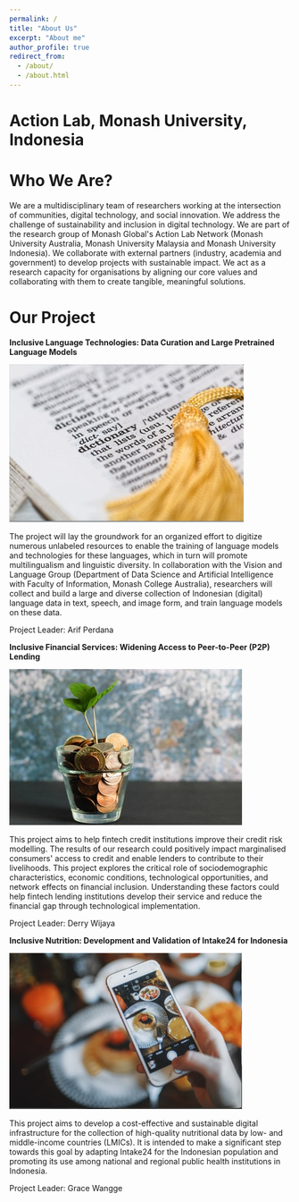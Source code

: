 ```yaml
---
permalink: /
title: "About Us"
excerpt: "About me"
author_profile: true
redirect_from: 
  - /about/
  - /about.html
---
```


Action Lab, Monash University, Indonesia
======

Who We Are?
======

We are a multidisciplinary team of researchers working at the intersection of communities, digital technology, and social innovation. We address the challenge of sustainability and inclusion in digital technology. We are part of the research group of Monash Global's Action Lab Network (Monash University Australia, Monash University Malaysia and Monash University Indonesia). We collaborate with external partners (industry, academia and government) to develop projects with sustainable impact. We act as a research capacity for organisations by aligning our core values and collaborating with them to create tangible, meaningful solutions.

Our Project
======

**Inclusive Language Technologies: Data Curation and Large Pretrained Language Models**

![Inclusive Language](/images/InclusiveLanguage.jpg)

The project will lay the groundwork for an organized effort to digitize numerous unlabeled resources to enable the training of language models and technologies for these languages, which in turn will promote multilingualism and linguistic diversity. In collaboration with the Vision and Language Group (Department of Data Science and Artificial Intelligence with Faculty of Information, Monash College Australia), researchers will collect and build a large and diverse collection of Indonesian (digital) language data in text, speech, and image form, and train language models on these data.

Project Leader: Arif Perdana

**Inclusive Financial Services: Widening Access to Peer-to-Peer (P2P) Lending**

![Inclusive Finance](/images/InclusiveFinance.jpg)

This project aims to help fintech credit institutions improve their credit risk modelling. The results of our research could positively impact marginalised consumers' access to credit and enable lenders to contribute to their livelihoods. This project explores the critical role of sociodemographic characteristics, economic conditions, technological opportunities, and network effects on financial inclusion. Understanding these factors could help fintech lending institutions develop their service and reduce the financial gap through technological implementation.

Project Leader: Derry Wijaya

**Inclusive Nutrition: Development and Validation of Intake24 for Indonesia**

![Inclusive Nutrition](/images/InclusiveNutrition.jpg)

This project aims to develop a cost-effective and sustainable digital infrastructure for the collection of high-quality nutritional data by low- and middle-income countries (LMICs). It is intended to make a significant step towards this goal by adapting Intake24 for the Indonesian population and promoting its use among national and regional public health institutions in Indonesia.

Project Leader: Grace Wangge

